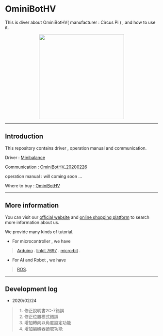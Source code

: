 # OminiBotHV
This is diver about OminiBotHV( manufacturer : Circus Pi  ) , and how to use it.

<p align="center">
  <img src="https://github.com/iCShopMgr/OminiBotHV/blob/master/image/OminiBotHV.jpg" width="280"/>
</p>

----
## Introduction

This repository contains driver , operation manual and communication.

Driver           :  [Minibalance](https://github.com/iCShopMgr/OminiBotHV/blob/master/driver/Minibalance_0224.hex)

Communication    :  [OminiBotHV_20200226](https://github.com/iCShopMgr/OminiBotHV/blob/master/communication/OminiBotHV_20200224.pdf)

operation manual :  will coming soon ... 

Where to buy     :  [OminiBotHV](https://www.icshop.com.tw/product_info.php/products_id/27788)

----
## More information

You can visit our [official website](http://www.circuspi.com/) and [online shopping platform](https://www.icshop.com.tw/index.php) to search more information about us.

We provide many kinds of tutorial.

* For microcontroller , we have

> [Arduino](http://www.circuspi.com/index.php/category/technical-article/arduino/) .
> [linkit 7697](http://www.circuspi.com/index.php/category/technical-article/linkit/) .
> [micro:bit](http://www.circuspi.com/index.php/category/technical-article/mbitbot-mini/) .

* For AI and Robot , we have 

> [ROS](http://www.circuspi.com/index.php/category/technical-article/ros/).

----

## Development log

* 2020/02/24

> 1. 修正說明書2C-7錯誤
> 2. 修正位置模式錯誤
> 3. 增加轉向以角度設定功能
> 4. 增加編碼器讀取功能

